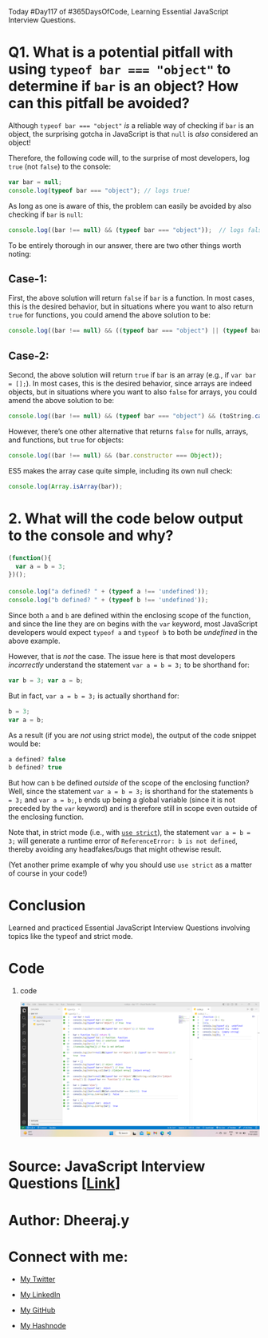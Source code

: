 Today #Day117 of #365DaysOfCode, Learning Essential JavaScript Interview Questions.

# **Q1. What is a potential pitfall with using** `typeof bar === "object"` **to determine if** `bar` **is an object? How can this pitfall be avoided?**

Although `typeof bar === "object"` *is* a reliable way of checking if `bar` is an object, the surprising gotcha in JavaScript is that `null` is *also* considered an object!

Therefore, the following code will, to the surprise of most developers, log `true` (not `false`) to the console:

```javascript
var bar = null; 
console.log(typeof bar === "object"); // logs true!
```

As long as one is aware of this, the problem can easily be avoided by also checking if `bar` is `null`:

```javascript
console.log((bar !== null) && (typeof bar === "object"));  // logs false
```

To be entirely thorough in our answer, there are two other things worth noting:

## Case-1:

First, the above solution will return `false` if `bar` is a function. In most cases, this is the desired behavior, but in situations where you want to also return `true` for functions, you could amend the above solution to be:

```js
console.log((bar !== null) && ((typeof bar === "object") || (typeof bar === "function")));
```

## Case-2:

Second, the above solution will return `true` if `bar` is an array (e.g., if `var bar = [];`). In most cases, this is the desired behavior, since arrays are indeed objects, but in situations where you want to also `false` for arrays, you could amend the above solution to be:

```js
console.log((bar !== null) && (typeof bar === "object") && (toString.call(bar) !== "[object Array]"));
```

However, there’s one other alternative that returns `false` for nulls, arrays, and functions, but `true` for objects:

```js
console.log((bar !== null) && (bar.constructor === Object));
```

ES5 makes the array case quite simple, including its own null check:

```javascript
console.log(Array.isArray(bar));
```

# 2\. What will the code below output to the console and why?

```javascript
(function(){
  var a = b = 3;
})();

console.log("a defined? " + (typeof a !== 'undefined'));
console.log("b defined? " + (typeof b !== 'undefined'));
```

Since both `a` and `b` are defined within the enclosing scope of the function, and since the line they are on begins with the `var` keyword, most JavaScript developers would expect `typeof a` and `typeof b` to both be *undefined* in the above example.

However, that is *not* the case. The issue here is that most developers *incorrectly* understand the statement `var a = b = 3;` to be shorthand for:

```javascript
var b = 3; var a = b;
```

But in fact, `var a = b = 3;` is actually shorthand for:

```javascript
b = 3;
var a = b;
```

As a result (if you are *not* using strict mode), the output of the code snippet would be:

```javascript
a defined? false
b defined? true
```

But how can `b` be defined *outside* of the scope of the enclosing function? Well, since the statement `var a = b = 3;` is shorthand for the statements `b = 3;` and `var a = b;`, `b` ends up being a global variable (since it is not preceded by the `var` keyword) and is therefore still in scope even outside of the enclosing function.

Note that, in strict mode (i.e., with [`use strict`](http://www.w3schools.com/js/js_strict.asp)), the statement `var a = b = 3;` will generate a runtime error of `ReferenceError: b is not defined`, thereby avoiding any headfakes/bugs that might othewise result.

(Yet another prime example of why you should use `use strict` as a matter of course in your code!)

# Conclusion

Learned and practiced Essential JavaScript Interview Questions involving topics like the typeof and strict mode.

# Code

1. code
    
    ![Alt text](1.%20day117%20code.png)
    

# Source: JavaScript Interview Questions \[[Link](https://www.toptal.com/javascript/interview-questions)\]

# Author: Dheeraj.y

# Connect with me:

* [My Twitter](https://twitter.com/yssdheeraj)
    
* [My LinkedIn](https://www.linkedin.com/in/dheerajy1/)
    
* [My GitHub](https://github.com/dheerajy1)
    
* [My Hashnode](https://dheerajy1.hashnode.dev/)